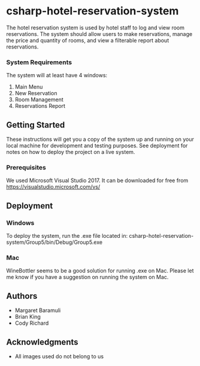 # csharp-hotel-reservation-system
The hotel reservation system is used by hotel staff to log and view room reservations. The system should allow users to make reservations, manage the price and quantity of rooms, and view a filterable report about reservations. 

### System Requirements
The system will at least have 4 windows:
1. Main Menu
2. New Reservation 
3. Room Management
4. Reservations Report

## Getting Started
These instructions will get you a copy of the system up and running on your local machine for development and testing purposes. See deployment for notes on how to deploy the project on a live system.

### Prerequisites
We used Microsoft Visual Studio 2017. It can be downloaded for free from https://visualstudio.microsoft.com/vs/

## Deployment

### Windows
To deploy the system, run the .exe file located in: csharp-hotel-reservation-system/Group5/bin/Debug/Group5.exe

### Mac
WineBottler seems to be a good solution for running .exe on Mac. Please let me know if you have a suggestion on running the system on Mac.

## Authors
* Margaret Baramuli
* Brian King
* Cody Richard

## Acknowledgments
* All images used do not belong to us
